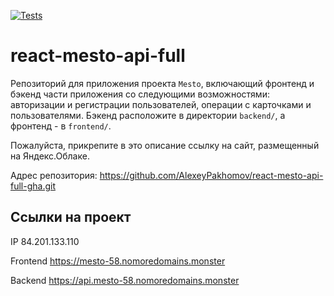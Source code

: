 [![Tests](https://github.com/AlexeyPakhomov/react-mesto-api-full-gha/actions/workflows/tests.yml/badge.svg)](https://github.com/AlexeyPakhomov/react-mesto-api-full-gha/actions/workflows/tests.yml)

# react-mesto-api-full

Репозиторий для приложения проекта `Mesto`, включающий фронтенд и бэкенд части приложения со следующими возможностями: авторизации и регистрации пользователей, операции с карточками и пользователями. Бэкенд расположите в директории `backend/`, а фронтенд - в `frontend/`.

Пожалуйста, прикрепите в это описание ссылку на сайт, размещенный на Яндекс.Облаке.

Адрес репозитория: https://github.com/AlexeyPakhomov/react-mesto-api-full-gha.git

## Ссылки на проект

IP 84.201.133.110

Frontend https://mesto-58.nomoredomains.monster

Backend https://api.mesto-58.nomoredomains.monster
